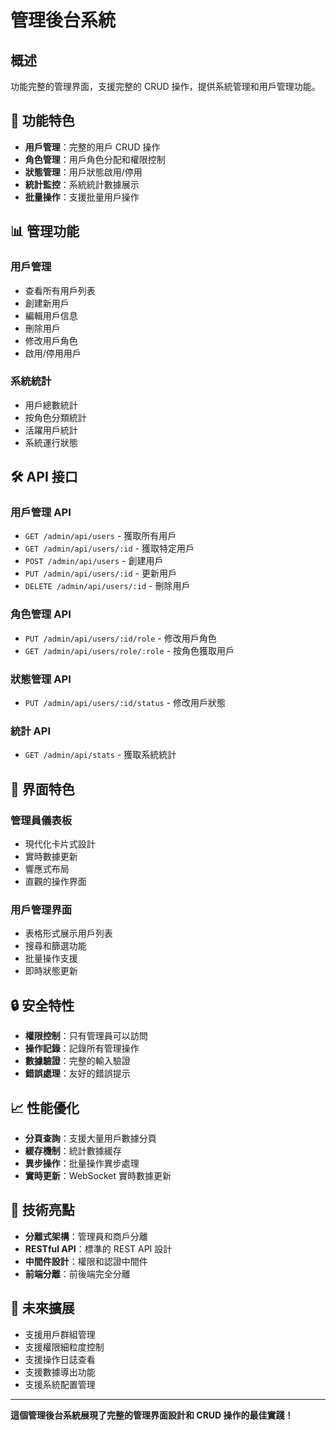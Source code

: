 # 管理後台系統

## 概述

功能完整的管理界面，支援完整的 CRUD 操作，提供系統管理和用戶管理功能。

## 🚀 功能特色

- **用戶管理**：完整的用戶 CRUD 操作
- **角色管理**：用戶角色分配和權限控制
- **狀態管理**：用戶狀態啟用/停用
- **統計監控**：系統統計數據展示
- **批量操作**：支援批量用戶操作

## 📊 管理功能

### 用戶管理

- 查看所有用戶列表
- 創建新用戶
- 編輯用戶信息
- 刪除用戶
- 修改用戶角色
- 啟用/停用用戶

### 系統統計

- 用戶總數統計
- 按角色分類統計
- 活躍用戶統計
- 系統運行狀態

## 🛠️ API 接口

### 用戶管理 API

- `GET /admin/api/users` - 獲取所有用戶
- `GET /admin/api/users/:id` - 獲取特定用戶
- `POST /admin/api/users` - 創建用戶
- `PUT /admin/api/users/:id` - 更新用戶
- `DELETE /admin/api/users/:id` - 刪除用戶

### 角色管理 API

- `PUT /admin/api/users/:id/role` - 修改用戶角色
- `GET /admin/api/users/role/:role` - 按角色獲取用戶

### 狀態管理 API

- `PUT /admin/api/users/:id/status` - 修改用戶狀態

### 統計 API

- `GET /admin/api/stats` - 獲取系統統計

## 🎨 界面特色

### 管理員儀表板

- 現代化卡片式設計
- 實時數據更新
- 響應式布局
- 直觀的操作界面

### 用戶管理界面

- 表格形式展示用戶列表
- 搜尋和篩選功能
- 批量操作支援
- 即時狀態更新

## 🔒 安全特性

- **權限控制**：只有管理員可以訪問
- **操作記錄**：記錄所有管理操作
- **數據驗證**：完整的輸入驗證
- **錯誤處理**：友好的錯誤提示

## 📈 性能優化

- **分頁查詢**：支援大量用戶數據分頁
- **緩存機制**：統計數據緩存
- **異步操作**：批量操作異步處理
- **實時更新**：WebSocket 實時數據更新

## 🎯 技術亮點

- **分離式架構**：管理員和商戶分離
- **RESTful API**：標準的 REST API 設計
- **中間件設計**：權限和認證中間件
- **前端分離**：前後端完全分離

## 🚀 未來擴展

- 支援用戶群組管理
- 支援權限細粒度控制
- 支援操作日誌查看
- 支援數據導出功能
- 支援系統配置管理

---

**這個管理後台系統展現了完整的管理界面設計和 CRUD 操作的最佳實踐！**
